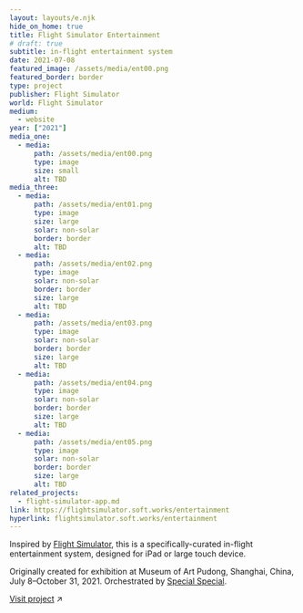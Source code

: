 ```yaml
---
layout: layouts/e.njk
hide_on_home: true
title: Flight Simulator Entertainment
# draft: true
subtitle: in-flight entertainment system
date: 2021-07-08
featured_image: /assets/media/ent00.png
featured_border: border
type: project
publisher: Flight Simulator
world: Flight Simulator
medium:
  - website
year: ["2021"]
media_one:
  - media:
      path: /assets/media/ent00.png
      type: image
      size: small
      alt: TBD
media_three:
  - media:
      path: /assets/media/ent01.png
      type: image
      size: large
      solar: non-solar
      border: border
      alt: TBD
  - media:
      path: /assets/media/ent02.png
      type: image
      solar: non-solar
      border: border
      size: large
      alt: TBD
  - media:
      path: /assets/media/ent03.png
      type: image
      solar: non-solar
      border: border
      size: large
      alt: TBD
  - media:
      path: /assets/media/ent04.png
      type: image
      solar: non-solar
      border: border
      size: large
      alt: TBD
  - media:
      path: /assets/media/ent05.png
      type: image
      solar: non-solar
      border: border
      size: large
      alt: TBD
related_projects:
  - flight-simulator-app.md
link: https://flightsimulator.soft.works/entertainment
hyperlink: flightsimulator.soft.works/entertainment
---
```


Inspired by <a href="/medium/world/flight-simulator">Flight Simulator</a>, this is a specifically-curated in-flight entertainment system, designed for iPad or large touch device.

Originally created for exhibition at Museum of Art Pudong, Shanghai, China, July 8–October 31, 2021. Orchestrated by <a href="https://specialspecial.com">Special Special</a>.

<a href="https://flightsimulator.soft.works/entertainment" target="_blank">Visit project</a> ↗

